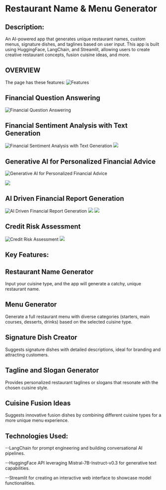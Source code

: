 # Restaurant Name & Menu Generator

## Description:
An AI-powered app that generates unique restaurant names, custom menus, signature dishes, and taglines based on user input. This app is built using HuggingFace, LangChain, and Streamlit, allowing users to create creative restaurant concepts, fusion cuisine ideas, and more.

## OVERVIEW
The page has these features:
![Features](https://github.com/Rachit2527/Financial-Assistant/blob/main/Screenshot%20(3027).png?raw=true)

## Financial Question Answering

![Financial Question Answering](https://github.com/Rachit2527/Financial-Assistant/blob/main/Screenshot%20(3017).png?raw=true)

## Financial Sentiment Analysis with Text Generation

![Financial Sentiment Analysis with Text Generation](https://github.com/Rachit2527/Financial-Assistant/blob/main/Screenshot%20(3018).png?raw=true)
![](https://github.com/Rachit2527/Financial-Assistant/blob/main/Screenshot%20(3019).png?raw=true)

## Generative AI for Personalized Financial Advice

![Generative AI for Personalized Financial Advice](https://github.com/Rachit2527/Financial-Assistant/blob/main/Screenshot%20(3020).png?raw=true)

![](https://github.com/Rachit2527/Financial-Assistant/blob/main/Screenshot%20(3021).png?raw=true)

## AI Driven Financial Report Generation
![AI Driven Financial Report Generation](https://github.com/Rachit2527/Financial-Assistant/blob/main/Screenshot%20(3022).png?raw=true)
![](https://github.com/Rachit2527/Financial-Assistant/blob/main/Screenshot%20(3023).png?raw=true)
![](https://github.com/Rachit2527/Financial-Assistant/blob/main/Screenshot%20(3024).png?raw=true)

## Credit Risk Assessment
![Credit Risk Assessment](https://github.com/Rachit2527/Financial-Assistant/blob/main/Screenshot%20(3025).png?raw=true)
![](https://github.com/Rachit2527/Financial-Assistant/blob/main/Screenshot%20(3026).png?raw=true)


## Key Features:

## Restaurant Name Generator

Input your cuisine type, and the app will generate a catchy, unique restaurant name.

## Menu Generator

Generate a full restaurant menu with diverse categories (starters, main courses, desserts, drinks) based on the selected cuisine type.

## Signature Dish Creator

Suggests signature dishes with detailed descriptions, ideal for branding and attracting customers.

## Tagline and Slogan Generator

Provides personalized restaurant taglines or slogans that resonate with the chosen cuisine style.

## Cuisine Fusion Ideas

Suggests innovative fusion dishes by combining different cuisine types for a more unique menu experience.


## Technologies Used:

--LangChain for prompt engineering and building conversational AI pipelines.

--HuggingFace API leveraging Mistral-7B-Instruct-v0.3 for generative text capabilities.

--Streamlit for creating an interactive web interface to showcase model functionalities.

